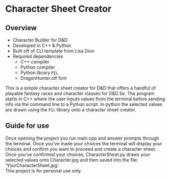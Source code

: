 # Character Sheet Creator
## Overview
* Character Builder for D&D
* Developed in C++ & Python
* Built off of CLI template from Lisa Dion
* Required dependencies
  * C++  compiler
  * Python compiler
  * Python library `PIL`
  * DragonHunter.otf font 

This is a simple character sheet creator for D&D that offers a handful of playable fantasy races and character classes for D&D 5e. The
program starts in C++ where the user inputs values from the terminal before sending info via the command line to a Python script. 
In python the selected values are drawn using the `PIL` library onto a character sheet creator. <br>
## Guide for use
Once opening the project you run main.cpp and answer prompts through the terminal. Once you've made your choices the terminal will
display your choices and confirm you want to proceed and create a character sheet. Once you've confirmed your choices, CharacterSheet.py
draws your selected values onto Character.jpg and then saved into the file: 'YourCharacterSheet.jpg'. <br>
This project is for personal use only. 
